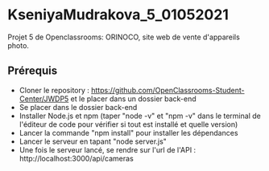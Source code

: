 # KseniyaMudrakova_5_01052021
Projet 5 de Openclassrooms: ORINOCO, site web de vente d'appareils photo.

<h2>Prérequis</h2>

* Cloner le repository : https://github.com/OpenClassrooms-Student-Center/JWDP5 et le placer dans un dossier back-end
* Se placer dans le dossier back-end
* Installer Node.js et npm (taper "node -v" et "npm -v" dans le terminal de l'éditeur de code pour vérifier si tout est installé et quelle version)
* Lancer la commande "npm install" pour installer les dépendances
* Lancer le serveur en tapant "node server.js"
* Une fois le serveur lancé, se rendre sur l'url de l'API : http://localhost:3000/api/cameras
